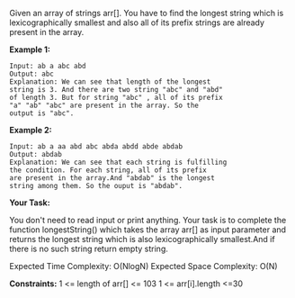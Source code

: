 Given an array of strings arr[]. You have to find the longest string which is lexicographically smallest and also all of its prefix strings are already present in the array.



**Example 1:**

~~~
Input: ab a abc abd
Output: abc
Explanation: We can see that length of the longest
string is 3. And there are two string "abc" and "abd"
of length 3. But for string "abc" , all of its prefix
"a" "ab" "abc" are present in the array. So the
output is "abc".
~~~


**Example 2:**

~~~
Input: ab a aa abd abc abda abdd abde abdab
Output: abdab
Explanation: We can see that each string is fulfilling
the condition. For each string, all of its prefix
are present in the array.And "abdab" is the longest
string among them. So the ouput is "abdab".
~~~

**Your Task:**  

You don't need to read input or print anything. Your task is to complete the function longestString() which takes the array arr[] as input parameter and returns the longest string which is also lexicographically smallest.And if there is no such string return empty string.


Expected Time Complexity: O(NlogN)
Expected Space Complexity: O(N)



**Constraints:**
1 <= length of arr[] <= 103
1 <= arr[i].length <=30


